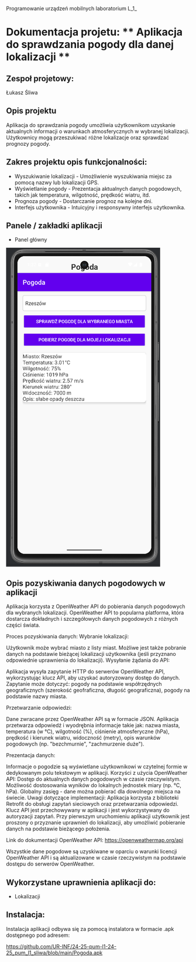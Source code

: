 Programowanie urządzeń mobilnych laboratorium L_1_ 

# Dokumentacja projetu: ** Aplikacja do sprawdzania pogody dla danej lokalizacji **

## Zespoł projetowy:
Łukasz Śliwa

## Opis projektu

Aplikacja do sprawdzania pogody umożliwia użytkownikom uzyskanie aktualnych informacji o warunkach atmosferycznych w wybranej lokalizacji. Użytkownicy mogą przeszukiwać różne lokalizacje oraz sprawdzać prognozy pogody.

## Zakres projektu opis funkcjonalności:

- Wyszukiwanie lokalizacji - Umożliwienie wyszukiwania miejsc za pomocą nazwy lub lokalizacji GPS.
- Wyświetlanie pogody - Prezentacja aktualnych danych pogodowych, takich jak temperatura, wilgotność, prędkość wiatru, itd.
- Prognoza pogody - Dostarczanie prognoz na kolejne dni.
- Interfejs użytkownika - Intuicyjny i responsywny interfejs użytkownika.

## Panele / zakładki aplikacji 

- Panel główny

![image](https://github.com/Warmianin420/Aplikacja-Mobilna/blob/master/images/ss.png)

## Opis pozyskiwania danych pogodowych w aplikacji

Aplikacja korzysta z OpenWeather API do pobierania danych pogodowych dla wybranych lokalizacji. OpenWeather API to popularna platforma, która dostarcza dokładnych i szczegółowych danych pogodowych z różnych części świata.

Proces pozyskiwania danych:
Wybranie lokalizacji:

Użytkownik może wybrać miasto z listy miast.
Możliwe jest także pobranie danych na podstawie bieżącej lokalizacji użytkownika (jeśli przyznano odpowiednie uprawnienia do lokalizacji).
Wysyłanie żądania do API:

Aplikacja wysyła zapytanie HTTP do serwerów OpenWeather API, wykorzystując klucz API, aby uzyskać autoryzowany dostęp do danych.
Zapytanie może dotyczyć:
pogody na podstawie współrzędnych geograficznych (szerokość geofraficzna, długość geograficzna),
pogody na podstawie nazwy miasta.


Przetwarzanie odpowiedzi:

Dane zwracane przez OpenWeather API są w formacie JSON. Aplikacja przetwarza odpowiedź i wyodrębnia informacje takie jak:
nazwa miasta,
temperatura (w °C),
wilgotność (%),
ciśnienie atmosferyczne (hPa),
prędkość i kierunek wiatru,
widoczność (metry),
opis warunków pogodowych (np. "bezchmurnie", "zachmurzenie duże").


Prezentacja danych:

Informacje o pogodzie są wyświetlane użytkownikowi w czytelnej formie w dedykowanym polu tekstowym w aplikacji.
Korzyści z użycia OpenWeather API:
Dostęp do aktualnych danych pogodowych w czasie rzeczywistym.
Możliwość dostosowania wyników do lokalnych jednostek miary (np. °C, hPa).
Globalny zasięg - dane można pobierać dla dowolnego miejsca na świecie.
Uwagi dotyczące implementacji:
Aplikacja korzysta z biblioteki Retrofit do obsługi zapytań sieciowych oraz przetwarzania odpowiedzi.
Klucz API jest przechowywany w aplikacji i jest wykorzystywany do autoryzacji zapytań.
Przy pierwszym uruchomieniu aplikacji użytkownik jest proszony o przyznanie uprawnień do lokalizacji, aby umożliwić pobieranie danych na podstawie bieżącego położenia.

Link do dokumentacji OpenWeather API:
https://openweathermap.org/api

Wszystkie dane pogodowe są uzyskiwane w oparciu o warunki licencji OpenWeather API i są aktualizowane w czasie rzeczywistym na podstawie dostępu do serwerów OpenWeather.

## Wykorzystane uprawnienia aplikacji do:
- Lokalizacji

## Instalacja:

Instalacja aplikacji odbywa się za pomocą instalatora w formacie .apk dostępnego pod adresem:

https://github.com/UR-INF/24-25-pum-l1-24-25_pum_l1_sliwa/blob/main/Pogoda.apk
